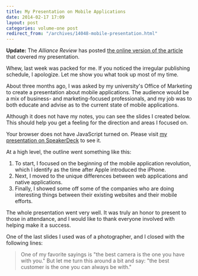 ```yaml
---
title: My Presentation on Mobile Applications
date: 2014-02-17 17:09
layout: post
categories: volume-one post
redirect_from: "/archives/14048-mobile-presentation.html"
---
```



__Update:__ The _Alliance Review_ has posted [the online version of the article](http://www.the-review.com/local%20news/2014/02/15/chamber-seminar-focuses-on-mobile-technology) that covered my presentation.

Whew, last week was packed for me. If you noticed the irregular publishing schedule, I apologize. Let me show you what took up most of my time.

About three months ago, I was asked by my university's Office of Marketing to create a presentation about mobile applications. The audience would be a mix of business- and marketing-focused professionals, and my job was to both educate and advise as to the current state of mobile applications.

Although it does not have my notes, you can see the slides I created below. This should help you get a feeling for the direction and areas I focused on.

<script async class="speakerdeck-embed" data-id="aedfda70794d01313f054e5d868db85e" data-ratio="1.33333333333333" src="//speakerdeck.com/assets/embed.js"></script>

<noscript>Your browser does not have JavaScript turned on. Please visit <a href="https://speakerdeck.com/kyledreger/mobile-applications-and-the-mobile-web">my presentation on SpeakerDeck</a> to see it.</noscript>

At a high level, the outline went something like this:

1. To start, I focused on the beginning of the mobile application revolution, which I identify as the time after Apple introduced the iPhone.
2. Next, I moved to the unique differences between web applications and native applications.
3. Finally, I showed some off some of the companies who are doing interesting things between their existing websites and their mobile efforts.

The whole presentation went very well. It was truly an honor to present to those in attendance, and I would like to thank everyone involved with helping make it a success.

One of the last slides I used was of a photographer, and I closed with the following lines:

> One of my favorite sayings is "the best camera is the one you have with you." But let me turn this around a bit and say: "the best customer is the one you can always be with."
